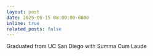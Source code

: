 ```yaml
---
layout: post
date: 2025-06-15 08:00:00-0800
inline: true
related_posts: false
---
```


Graduated from UC San Diego with Summa Cum Laude
